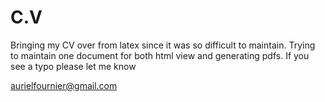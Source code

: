 C.V
===

Bringing my CV over from latex since it was so difficult to maintain. Trying to maintain one document for both html view and generating pdfs. If you see a typo please let me know

aurielfournier@gmail.com
